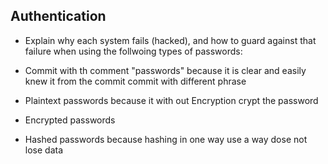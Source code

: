 ## Authentication
- Explain why each system fails (hacked), and how to guard against that failure when using the follwoing types of passwords:
- Commit with th comment "passwords"
because it is  clear and easily knew it from the commit 
commit with different phrase

- Plaintext passwords
because it with out Encryption
crypt the password

- Encrypted passwords


- Hashed passwords
because hashing in one way 
use a way dose not lose data
